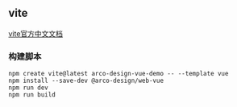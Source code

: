 ## vite

[vite官方中文文档](https://cn.vitejs.dev/guide/)

### 构建脚本
```
npm create vite@latest arco-design-vue-demo -- --template vue
npm install --save-dev @arco-design/web-vue
npm run dev
npm run build
```